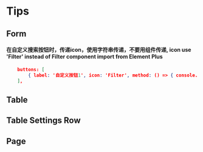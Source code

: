 # Tips

## Form
#### 在自定义搜索按钮时，传递icon，使用字符串传递，不要用组件传递, icon use 'Filter' instead of Filter component import from Element Plus
```json
    buttons: [
        { label: '自定义按钮1', icon: 'Filter', method: () => { console.log('hello world'); }, style: 'color: pink; background-color: blue;' }
    ],
```

## Table

## Table Settings Row

## Page
